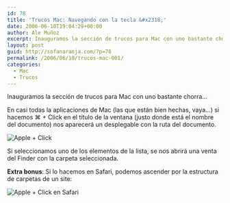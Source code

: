 ```yaml
---
id: 78
title: 'Trucos Mac: Navegando con la tecla &#x2318;'
date: 2006-06-10T19:04:29+00:00
author: Ale Muñoz
excerpt: Inauguramos la sección de trucos para Mac con uno bastante chorra...
layout: post
guid: http://sofanaranja.com/?p=78
permalink: /2006/06/10/trucos-mac-001/
categories:
  - Mac
  - Trucos
---
```

Inauguramos la sección de trucos para Mac con uno bastante chorra...

En casi todas la aplicaciones de Mac (las que están bien hechas, vaya...) si hacemos &#x2318; + Click en el título de la ventana (justo donde está el nombre del documento) nos aparecerá un desplegable con la ruta del documento.

![Apple + Click](/wp-content/mac_tips_001_001.png)

Si seleccionamos uno de los elementos de la lista, se nos abrirá una venta del Finder con la carpeta seleccionada.

**Extra bonus**: Si lo hacemos en Safari, podemos ascender por la estructura de carpetas de un site:

![Apple + Click en Safari](/wp-content/mac_tips_001_002.png)
